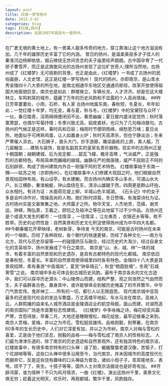 ```yaml
---
layout: post
title: 红楼一梦写扬州
date: 2015-3-02
categories: blog
tags: [红楼,扬州]
description: 这是2007年就读大一是所作。
---
```


在广袤无垠的黄土地上，有一景美人靓多传奇的地方，穿江靠海让这个地方滋润有加，几千年的雄厚历史丰富了它的内涵。
昔日的扬州，是温柔美丽多才子佳人的秦淮河边杨柳依依，烟云缭绕无世间贪念的夫子庙里经声朗朗。古中国孕育了一代骄子曹雪芹，而正是这旖旎风光的古扬州发现了这位旷世奇人;理所当然地，古扬州成了《红楼梦》无可挑剔的背景。也正是由此，《红楼梦》一书成了古扬州的民俗画册，人文史馆，这正是红楼一梦写扬州！
现代的扬州，亦即南京，是山青水秀金陵四十八大景的所在地，是南北相通华东地区交通通讯枢纽，改革开放使得祖国大地面貌巨变，南京也是如此：群楼耸立，车辆长龙，人才济济。却是在这大楼林立，车鸣刺耳的城市，蕴藏了万年的历史风韵和不显露的个人高尚情操。
##昨日芳草萋萋处，小雨，石桥，有人家
古扬州地属东南，春秋短，冬夏长，年年如此；一觉红楼十年梦，均无变，春与夏，秋与冬。《红楼梦》中的宝黛钗与众环丫一伙，春日踏青，淫雨绵绵便闭闰不出，春思幽幽；夏日屋内盛冰犹觉热；秋时落寞萧瑟，也偶尔写菊抒情；冬季兴致尤高，貂皮裘袄，也只为了几句梅诗腊句。古扬州的气候正是这样，春时风和日丽；梅雨时节便阴雨绵，绵愁思万绪；夏日炎热，地面似乎可烤熟鸡蛋，让人如置身火炉；秋时天高肃杀，但也宁静淡泊；冬来严寒催人添衣。
大石狮子，兽头大门，抄手游廊，雕梁画栋的上房，美人觚，万几宸翰宝……建筑与装饰，皆是名副其实的皇家名贵珍器物。现实中的古扬州正是十朝国朝；越朝建城，后为吴定都……碧瓦飞檬，檐牙高啄 ，气派威严，正是强烈的古都特色。布局简单而巍峨的越城，幽静庄严的南唐陵，威严不屈刚正不阿的石刻辟邪，构成了扬州建筑内外合一刚强不阿的艺术特色。
红楼故事始于东南一隅——姑苏之地（亦即扬州）。在红楼故事中人们修建大观园之时，他们根据自然景观给园林布局，有山设亭，有水建榭。而古扬州内确实多山多水，可谓山水大户。长江横卧，秦淮蜿蜓，钟山盘绕在东，清凉山雄踞于西，四周更是群山环抱，众水相托。有诗为证：水面荷花堤上柳，半城山色半城湖。
《石头记》中的女子多是会吟诗作对，情操高尚的人物。她们秋时颂菊，冬日赞梅，有海棠诗杜为证。古时扬州实是文豪聚集之地，大师露才之所。物华天宝，人杰地灵，范缜，谢灵运，钟嵘，陶弘景，王羲之，顾恺之及祖冲之等在此地留下过不少作品。古扬州还是个成语大发生的都市：一往情深 ，一往情深 ，江左夷吾 ，衣锦还乡等等，枚不胜举。历史的必然性是：自然美景和历史文化积淀使得扬州成为中华四大名都。
##今朝春暖花开草映绿，老树新芽，争待发
今天的南京，可能是古时扬州在未来的一个缩影。历经了各种政权，各个朝代的快速更替，历经了各种文化——南方与北方，现代与历史存留等——的碰撞挤压与融合，经过历史的大淘沙，经过自身文化的含英咀华，扬州发展成了今日之南京。
南京是“山、水、城、林”一体的城市，有着丰富的自然景观和历史遗存，是具有古都特色的现代化都城。
南京依旧是春秋短，冬夏长。丰富的自然景观使得城里四时各有特色。金陵四十八大景是其景观招牌，素有春游“中首烟岚”，夏赏“钟阜晴云”，秋登“栖霞胜境”，冬观“石城霁雪”之说。
南京城中多处可体会到古城历史风韵。遍布于南京各处的文化古迹中，我们可以探寻历史源头：中山陵傍山而建，结构严整，观之则浩然之气由然而生，夫子庙群香古色，置身其中，或许能够体会到被历史掩盖了的市井繁华，中华门气势宏伟，鬼斧神工……所有的一切，都引人以无限遐思。
现代南京城中显现最多的还是现代社会的发达与繁盛，万丈高楼平地起，车水马龙在南京。高耸入云，人群熙攘的益来名人城市酒店是金陵酒店业的航空母舰。面山而建，对湖而造的南京国际广场是市首要标志性建筑。
《红楼梦》中多咏梅之诗，梅花经受风霜严寒，含苞待放，早春二月，大地还是睡眼惺松，梅花绽放，最早迎接春之来到。南京人赏梅，爱梅，并以之为市花。雪松挺拔雄伟，品格刚毅，耐寒暑，在南京60多年的生长历史中，人们对它深爱有加，并以之为市树，南京人对梅与雪松的喜爱，正是由于他们坚忍，刚毅的品格——梅与雪松成了南京人的性格标志。
人们最为津津乐道的，除了南京的历史遗迹和自然景观外，还有独具特色的南京话，红楼故事中，有很多南京特有的口头禅：逞了脸，蝎蝎螫螫老婆汉像，苦瓠子，打个花胡哨等等，这些口头禅中很多沿用至今，当代南京，并未因城市的高度现代化而摒弃它，反是这些饶有趣味的口头禅益为普及，诸如小炮子子，乖乖隆地东，表甩，烦不了了，夹生。十搭子等等，国外人士对南京话据说也是好奇有加。
##开辟鸿蒙，谁为情种？不只为风月情浓，一曲《红楼》，演出这扬州千里，美景文化俱无穷；趁着这光明天，欢乐时，再观都城，繁华千里，风韵独存。












